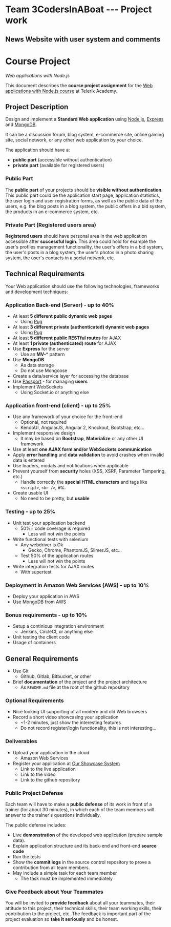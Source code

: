 # Team 3CodersInABoat --- Project work
  ## News Website with user system and comments


# Course Project
_Web applications with Node.js_

This document describes the **course project assignment** for the [Web applications with Node.js course](telerikacademy.com/courses/courses/Details/438) at Telerik Academy.

## Project Description

Design and implement a **Standard Web application** using [Node.js](http://nodejs.org), [Express](expressjs.com) and [MongoDB](https://www.mongodb.com/).  

It can be a discussion forum, blog system, e-commerce site, online gaming site, social network, or any other web application by your choice.

The application should have a:

- **public part** (accessible without authentication)
- **private part** (available for registered users)

### Public Part

The **public part** of your projects should be **visible without authentication**.
This public part could be the application start page, application statistics, the user login and user registration forms, as well as the public data of the users, e.g. the blog posts in a blog system, the public offers in a bid system, the products in an e-commerce system, etc.

### Private Part (Registered users area)

**Registered users** should have personal area in the web application accessible after **successful login**.
This area could hold for example the user's profiles management functionality, the user's offers in a bid system, the user's posts in a blog system, the user's photos in a photo sharing system, the user's contacts in a social network, etc.

## Technical Requirements

Your Web application should use the following technologies, frameworks and development techniques:

### Application Back-end (Server) - up to 40%

- At least **5 different public dynamic web pages**
  - Using [Pug](https://pugjs.org/)
- At least **3 different private (authenticated) dynamic web pages**
  - Using [Pug](https://pugjs.org/)
- At least **5 different public RESTful routes** for AJAX
- At least **1 private (authenticated) route** for AJAX
- Use **Express** for the server
  - Use an **MV-*** pattern
- Use **MongoDB**
  - As data storage
  - Do not use Mongoose
- Create a data/service layer for accessing the database
- Use [Passport](http://passportjs.org/) - for managing **users**
- Implement WebSockets
  - Using Socket.io or anything else

### Application front-end (client) - up to 25%

- Use any framework of your choice for the front-end
  - Optional, not required
  - KendoUI, AngularJS, Angular 2, Knockout, Bootstrap, etc...
- Implement responsive design
  - It may be based on **Bootstrap**, **Materialize** or any other UI framework
- Use at least **one AJAX form and/or WebSockets communication**
- Apply **error handling** and **data validation** to avoid crashes when invalid data is entered
- Use loaders, modals and notifications when applicable
- Prevent yourself from **security** holes (XSS, XSRF, Parameter Tampering, etc.)
  - Handle correctly the **special HTML characters** and tags like `<script>`, `<br />`, etc.
- Create usable UI
  - No need to be pretty, but **usable**

### Testing - up to 25%

- Unit test your application backend
  - 50%+ code coverage is required
    - Less will not win the points
- Write functional tests with selenium
  - Any webdriver is Ok
    - Gecko, Chrome, PhantomJS, SlimerJS, etc...
  - Test 50% of the application routes
    - Less will not win the points
- Write integration tests for AJAX routes
  - With supertest

### Deployment in Amazon Web Services (AWS) - up to 10%

- Deploy your application in AWS
- Use MongoDB from AWS

### Bonus requirements - up to 10%

- Setup a continious integration environment
  - Jenkins, CircleCI, or anything else
- Unit testing the client code
- Usage of containers

##  General Requirements

- Use Git
  - Github, Gitlab, Bitbucket, or other
- Brief **documentation** of the project and the project architecture
  - As `README.md` file at the root of the github repository

### Optional Requirements

- Nice looking UI supporting of all modern and old Web browsers
- Record a short video showcasing your application
  - ~1-2 minutes, just show the interesting features
  - Do not record register/login functionality, this is not interesting...

### Deliverables

- Upload your application in the cloud
  - Amazon Web Services
- Register your application at [Our Showcase System](http://best.telerikacademy.com)
  - Link to the live application
  - Link to the video
  - Link to the github repository

### Public Project Defense

Each team will have to make a **public defense** of its work in front of a trainer (for about 30 minutes), in which each of the team members will answer to the trainer's questions individually.

The public defense includes:

- Live **demonstration** of the developed web application (prepare sample data).
- Explain application structure and its back-end and front-end **source code**
- Run the tests
- Show the **commit logs** in the source control repository to prove a contribution from all team members.
- May include a simple task for each team member
  - The task must be implemented immediately

### Give Feedback about Your Teammates

You will be invited to **provide feedback** about all your teammates, their attitude to this project, their technical skills, their team working skills, their contribution to the project, etc.
The feedback is important part of the project evaluation so **take it seriously** and be honest.
